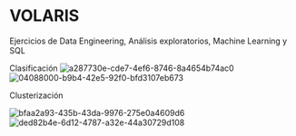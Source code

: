 # VOLARIS
Ejercicios de Data Engineering, Análisis exploratorios, Machine Learning y SQL

Clasificación
![a287730e-cde7-4ef6-8746-8a4654b74ac0](https://github.com/user-attachments/assets/384c594e-3ed6-4b83-81b8-75ff362073c3)
![04088000-b9b4-42e5-92f0-bfd3107eb673](https://github.com/user-attachments/assets/e1d03212-fb73-48ca-b742-f973c54f1473)

Clusterización

![bfaa2a93-435b-43da-9976-275e0a4609d6](https://github.com/user-attachments/assets/4e79e6d2-019c-4b54-81fa-dd69526b0eec)
![ded82b4e-6d12-4787-a32e-44a30729d108](https://github.com/user-attachments/assets/f72abc7e-9cbf-4bd0-b5a7-6fb07da03128)
